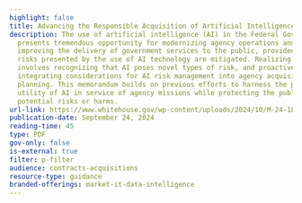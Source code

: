 ```yaml
---
highlight: false
title: Advancing the Responsible Acquisition of Artificial Intelligence in Government
description: The use of artificial intelligence (AI) in the Federal Government
  presents tremendous opportunity for modernizing agency operations and
  improving the delivery of government services to the public, provided that the
  risks presented by the use of AI technology are mitigated. Realizing this goal
  involves recognizing that AI poses novel types of risk, and proactively
  integrating considerations for AI risk management into agency acquisition
  planning. This memorandum builds on previous efforts to harness the power and
  utility of AI in service of agency missions while protecting the public from
  potential risks or harms.
url-link: https://www.whitehouse.gov/wp-content/uploads/2024/10/M-24-18-AI-Acquisition-Memorandum.pdf
publication-date: September 24, 2024
reading-time: 45
type: PDF
gov-only: false
is-external: true
filter: p-filter
audience: contracts-acquisitions
resource-type: guidance
branded-offerings: market-it-data-intelligence
---
```

